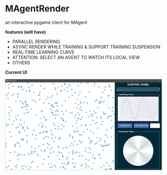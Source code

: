# MAgentRender
an interactive pygame client for MAgent

**features (will have)**

- PARALLEL RENDERING
- ASYNC RENDER WHILE TRAINING & SUPPORT TRAINING SUSPENSION
- REAL-TIME LEARNING CURVE
- ATTENTION: SELECT AN AGENT TO WATCH ITS LOCAL VIEW
- OTHERS

**Current UI**

<img src="assets/Capture.PNG" style="zoom: 50%">
